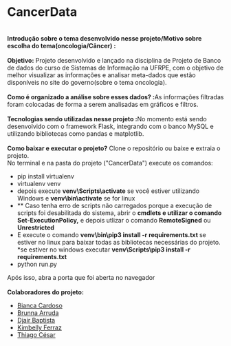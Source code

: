 # CancerData
<br>
<strong>Introdução sobre o tema desenvolvido nesse projeto/Motivo sobre escolha do tema(oncologia/Câncer) :</strong> 
<br/>
<br/>
<strong>Objetivo:</strong>
Projeto desenvolvido e lançado na disciplina de Projeto de Banco de dados do curso de Sistemas de Informação na UFRPE, com o objetivo de melhor visualizar as informações
e analisar meta-dados que estão disponíveis no site do governo(sobre o tema oncologia). 
<br/>
<br/>
<strong>Como é organizado a análise sobre esses dados? :</strong>As informações filtradas foram colocadas de forma a serem analisadas em gráficos e filtros.
<br/>
<br/>
<strong>Tecnologias sendo utilizadas nesse projeto :</strong>No momento está sendo desenvolvido com o framework Flask, integrando com o banco MySQL e utilizando bibliotecas como pandas e matplotlib.
<br/>
<br/>
<strong>Como baixar e executar o projeto?</strong>
Clone o repositório ou baixe e extraia o projeto.
<br/>
No terminal e na pasta do projeto ("CancerData") execute os comandos: 
<ul>
  <li>pip install virtualenv </li>
  <li>virtualenv venv</li>
  <li>depois execute <strong>venv\Scripts\activate</strong> se você estiver utilizando Windows e <strong>venv\bin\activate</strong> se for linux </li>
  <li>** Caso tenha erro de scripts não carregados porque a execução de scripts foi desabilitada do sistema, abrir o <strong> cmdlets e utilizar o comando Set-ExecutionPolicy,</strong> e depois utlizar o comando <strong>RemoteSigned</strong> ou <strong>Unrestricted</strong></li>
  <li>E execute o comando <strong>venv\bin\pip3 install -r requirements.txt </strong> se estiver no linux para baixar todas as bibliotecas necessárias do projeto. *se estiver no windows executar <strong>venv\Scripts\pip3 install -r requirements.txt</strong></li>
  <li>python run.py</li>
</ul>
Após isso, abra a porta que foi aberta no navegador
<br/>
<br/>
<strong>Colaboradores do projeto:</strong>
<ul>
  <li><a href="https://github.com/biigue">Bianca Cardoso</a></li>
  <li><a href="">Brunna Arruda</a></li>
  <li><a href="">Djair Baptista</a></li>
  <li><a href="https://github.com/kimbellyf">Kimbelly Ferraz</a></li>
  <li><a href="">Thiago César</a></li>
</ul>
